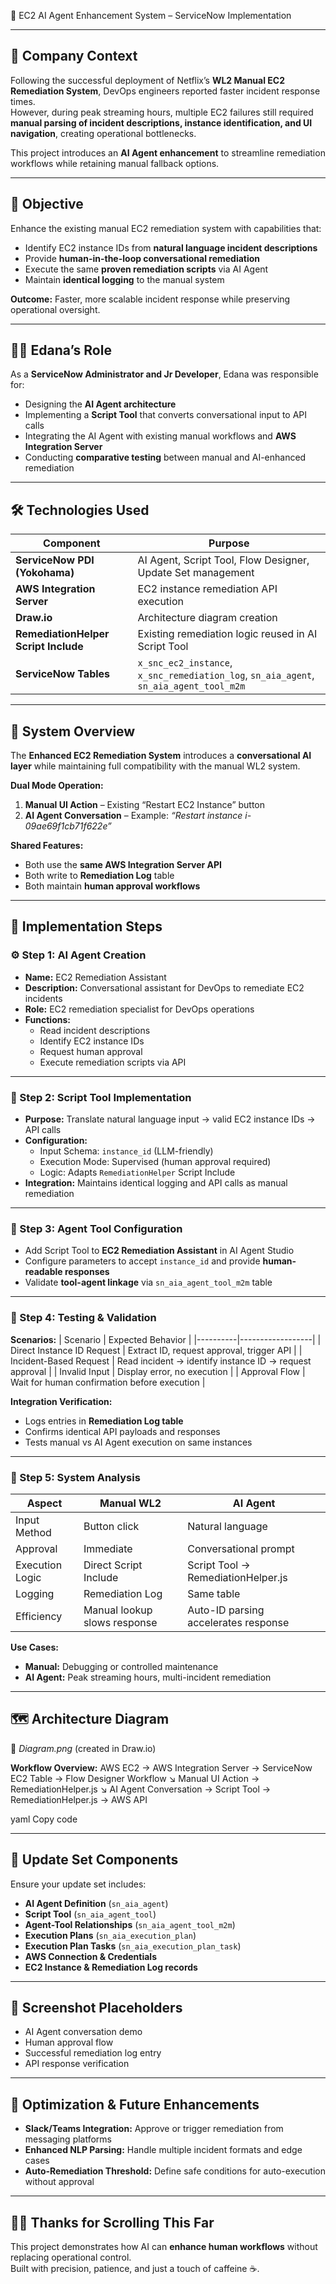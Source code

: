  🤖 EC2 AI Agent Enhancement System – ServiceNow Implementation

---

## 🏢 Company Context
Following the successful deployment of Netflix’s **WL2 Manual EC2 Remediation System**, DevOps engineers reported faster incident response times.  
However, during peak streaming hours, multiple EC2 failures still required **manual parsing of incident descriptions, instance identification, and UI navigation**, creating operational bottlenecks.

This project introduces an **AI Agent enhancement** to streamline remediation workflows while retaining manual fallback options.

---

## 🎯 Objective
Enhance the existing manual EC2 remediation system with capabilities that:
- Identify EC2 instance IDs from **natural language incident descriptions**  
- Provide **human-in-the-loop conversational remediation**  
- Execute the same **proven remediation scripts** via AI Agent  
- Maintain **identical logging** to the manual system  

**Outcome:** Faster, more scalable incident response while preserving operational oversight.

---

## 👩‍💻 Edana’s Role
As a **ServiceNow Administrator and Jr Developer**, Edana was responsible for:
- Designing the **AI Agent architecture**  
- Implementing a **Script Tool** that converts conversational input to API calls  
- Integrating the AI Agent with existing manual workflows and **AWS Integration Server**  
- Conducting **comparative testing** between manual and AI-enhanced remediation  

---

## 🛠️ Technologies Used
| Component | Purpose |
|-----------|---------|
| **ServiceNow PDI (Yokohama)** | AI Agent, Script Tool, Flow Designer, Update Set management |
| **AWS Integration Server** | EC2 instance remediation API execution |
| **Draw.io** | Architecture diagram creation |
| **RemediationHelper Script Include** | Existing remediation logic reused in AI Script Tool |
| **ServiceNow Tables** | `x_snc_ec2_instance`, `x_snc_remediation_log`, `sn_aia_agent`, `sn_aia_agent_tool_m2m` |

---

## 🧩 System Overview
The **Enhanced EC2 Remediation System** introduces a **conversational AI layer** while maintaining full compatibility with the manual WL2 system.

**Dual Mode Operation:**
1. **Manual UI Action** – Existing “Restart EC2 Instance” button  
2. **AI Agent Conversation** – Example: *“Restart instance i-09ae69f1cb71f622e”*  

**Shared Features:**
- Both use the **same AWS Integration Server API**  
- Both write to **Remediation Log** table  
- Both maintain **human approval workflows**  

---

## 📝 Implementation Steps

### ⚙️ Step 1: AI Agent Creation
- **Name:** EC2 Remediation Assistant  
- **Description:** Conversational assistant for DevOps to remediate EC2 incidents  
- **Role:** EC2 remediation specialist for DevOps operations  
- **Functions:**
  - Read incident descriptions  
  - Identify EC2 instance IDs  
  - Request human approval  
  - Execute remediation scripts via API  

---

### 🧮 Step 2: Script Tool Implementation
- **Purpose:** Translate natural language input → valid EC2 instance IDs → API calls  
- **Configuration:**
  - Input Schema: `instance_id` (LLM-friendly)  
  - Execution Mode: Supervised (human approval required)  
  - Logic: Adapts `RemediationHelper` Script Include  
- **Integration:** Maintains identical logging and API calls as manual remediation  

---

### 🔗 Step 3: Agent Tool Configuration
- Add Script Tool to **EC2 Remediation Assistant** in AI Agent Studio  
- Configure parameters to accept `instance_id` and provide **human-readable responses**  
- Validate **tool-agent linkage** via `sn_aia_agent_tool_m2m` table  

---

### 🧪 Step 4: Testing & Validation
**Scenarios:**
| Scenario | Expected Behavior |
|----------|------------------|
| Direct Instance ID Request | Extract ID, request approval, trigger API |
| Incident-Based Request | Read incident → identify instance ID → request approval |
| Invalid Input | Display error, no execution |
| Approval Flow | Wait for human confirmation before execution |

**Integration Verification:**
- Logs entries in **Remediation Log table**  
- Confirms identical API payloads and responses  
- Tests manual vs AI Agent execution on same instances  

---

### 🧾 Step 5: System Analysis
| Aspect | Manual WL2 | AI Agent |
|--------|------------|----------|
| Input Method | Button click | Natural language |
| Approval | Immediate | Conversational prompt |
| Execution Logic | Direct Script Include | Script Tool → RemediationHelper.js |
| Logging | Remediation Log | Same table |
| Efficiency | Manual lookup slows response | Auto-ID parsing accelerates response |

**Use Cases:**
- **Manual:** Debugging or controlled maintenance  
- **AI Agent:** Peak streaming hours, multi-incident remediation  

---

## 🗺️ Architecture Diagram
📁 *Diagram.png* (created in Draw.io)  

**Workflow Overview:**
AWS EC2 → AWS Integration Server → ServiceNow EC2 Table → Flow Designer Workflow
↘︎ Manual UI Action → RemediationHelper.js
↘︎ AI Agent Conversation → Script Tool → RemediationHelper.js → AWS API

yaml
Copy code

---

## 🧰 Update Set Components
Ensure your update set includes:
- **AI Agent Definition** (`sn_aia_agent`)  
- **Script Tool** (`sn_aia_agent_tool`)  
- **Agent-Tool Relationships** (`sn_aia_agent_tool_m2m`)  
- **Execution Plans** (`sn_aia_execution_plan`)  
- **Execution Plan Tasks** (`sn_aia_execution_plan_task`)  
- **AWS Connection & Credentials**  
- **EC2 Instance & Remediation Log records**  

---

## 📸 Screenshot Placeholders
- AI Agent conversation demo  
- Human approval flow  
- Successful remediation log entry  
- API response verification  

---

## 🚀 Optimization & Future Enhancements
- **Slack/Teams Integration:** Approve or trigger remediation from messaging platforms  
- **Enhanced NLP Parsing:** Handle multiple incident formats and edge cases  
- **Auto-Remediation Threshold:** Define safe conditions for auto-execution without approval  

---

## 🙏🏾 Thanks for Scrolling This Far
This project demonstrates how AI can **enhance human workflows** without replacing operational control.  
Built with precision, patience, and just a touch of caffeine ☕.  

